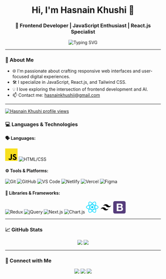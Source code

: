 <h1 align="center">Hi, I'm Hasnain Khushi 👋</h1>
<h3 align="center">🚀 Frontend Developer | JavaScript Enthusiast | React.js Specialist</h3>

<p align="center">
  <img src="https://readme-typing-svg.demolab.com?font=Cambria&weight=600&size=30&duration=1000&pause=1000&center=true&width=500&lines=Front+End+Developer;JavaScript+Developer;React+Developer;Web+Developer;AI+Developer;Tech+Explorer+%F0%9F%9A%80;Gamer+%E2%9A%BD" alt="Typing SVG" />
</p>

---

### 🧠 About Me

- 🌐 I'm passionate about crafting responsive web interfaces and user-focused digital experiences.
- 🛠️ I specialize in JavaScript, React.js, and Tailwind CSS.
- 💡 I love exploring the intersection of frontend development and AI.
- 📫 Contact me: hasnainkhushii@gmail.com

---
[![Hasnain Khushi profile views](https://u8views.com/api/v1/github/profiles/161228105/views/day-week-month-total-count.svg)](https://u8views.com/github/hasnain23233)



### 💻 Languages & Technologies

#### 🗣️ Languages:
<p>
  <img src="https://github.com/hasnain23233/Hasnain/blob/main/Components/javascript-js.svg" width="40" title="JavaScript" />
  <img src="https://github.com/user-attachments/assets/2a687552-a59d-4bf3-9717-2a64ebd9262a" width="40" title="HTML/CSS" />
</p>

#### ⚙️ Tools & Platforms:
<p>
  <img src="https://github.com/user-attachments/assets/59a57b5d-69e2-4437-8b19-2e3968fe55d5" width="40" title="Git" />
  <img src="https://github.com/user-attachments/assets/d565e522-5b9d-4efc-a73f-a5da448ef9d6" width="40" title="GitHub" />
  <img src="https://github.com/user-attachments/assets/6e437439-9860-4110-8738-65ed8044a51a" width="40" title="VS Code" />
  <img src="https://github.com/user-attachments/assets/6c67d0b1-a45b-4b5a-9125-414ef01b1f2b" width="40" title="Netlify" />
  <img src="https://github.com/user-attachments/assets/0496cea0-58dc-476a-8cfc-e4c0c0e555e9" width="40" title="Vercel" />
  <img src="https://github.com/user-attachments/assets/f9f8b0d6-9122-4acc-a73a-15f165c066b4" width="40" title="Figma" />
</p>

#### 🧩 Libraries & Frameworks:
<p>
  <img src="https://github.com/user-attachments/assets/bd309672-ad04-4ece-ba81-e71f3f618abf" width="40" title="Redux" />
  <img src="https://github.com/user-attachments/assets/452466a2-d7a2-4a0a-a4e0-ee653e7daa02" width="40" title="jQuery" />
  <img src="https://github.com/user-attachments/assets/5a9a9b78-cb80-4ec5-85ca-b4ab170de5dd" width="40" title="Next.js" />
  <img src="https://github.com/user-attachments/assets/bf32ef60-d2ca-406a-875b-68d7721455cf" width="40" title="Chart.js" />
  <img src="https://github.com/hasnain23233/Hasnain/blob/main/Components/reactjs-svgrepo-com.svg" width="40" title="React.js" />
  <img src="https://github.com/hasnain23233/Hasnain/blob/main/Components/tailwind-css-svgrepo-com.svg" width="40" title="Tailwind CSS" />
  <img src="https://github.com/hasnain23233/Hasnain/blob/main/Components/bootstrap-svgrepo-com.svg" width="40" title="Bootstrap" />
</p>

---

### 📈 GitHub Stats

<p align="center">
  <img src="https://github-readme-stats.vercel.app/api?username=hasnain23233&show_icons=true&theme=react&hide_border=true" width="47%" />
  <img src="https://github-readme-streak-stats.herokuapp.com?user=hasnain23233&theme=react&hide_border=true" width="47%" />
</p>

---

### 🔗 Connect with Me

<p align="center">
  <a href="https://www.linkedin.com/in/hasnain-khushii-1162802a8/" target="_blank"><img src="https://img.shields.io/badge/LinkedIn-blue?style=for-the-badge&logo=linkedin" /></a>
  <a href="mailto:hasnainkhushii@gmail.com"><img src="https://img.shields.io/badge/Gmail-red?style=for-the-badge&logo=gmail" /></a>
  <a href="https://github.com/hasnain23233"><img src="https://img.shields.io/badge/GitHub-black?style=for-the-badge&logo=github" /></a>
</p>
